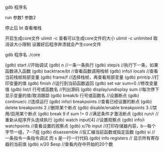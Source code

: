 gdb 程序名

run 参数1 参数2

停止后
bt  查看堆栈


开启生成core文件
ulimit -c   查看可以生成core文件的大小
ulimit -c unlimited    取消该大小限制
设置好后程序奔溃就会产生core文件

gdb 程序名 ./core   



(gdb) start                         //开始调试
(gdb) n                             //一条一条执行
(gdb) step/s                        //执行下一条，如果函数进入函数
(gdb) backtrace/bt                  //查看函数调用栈帧
(gdb) info/i locals                 //查看当前栈帧局部变量
(gdb) frame/f                       //选择栈帧，再查看局部变量
(gdb) print/p                       //打印变量的值
(gdb) finish                        //运行到当前函数返回
(gdb) set var sum=0                 //修改变量值
(gdb) list/l 行号或函数名             //列出源码
(gdb) display/undisplay sum         //每次停下显示变量的值/取消跟踪
(gdb) break/b  行号或函数名           //设置断点
(gdb) continue/c                    //连续运行
(gdb) info/i breakpoints            //查看已经设置的断点
(gdb) delete breakpoints 2          //删除某个断点
(gdb) disable/enable breakpoints 3  //禁用/启用某个断点
(gdb) break 9 if sum != 0           //满足条件才激活断点
(gdb) run/r                         //重新从程序开头连续执行
(gdb) watch input[4]                //设置观察点
(gdb) info/i watchpoints            //查看设置的观察点
(gdb) x/7b input                    //打印存储器内容，b--每个字节一组，7--7组
(gdb) disassemble                   //反汇编当前函数或指定函数
(gdb) si                            // 一条指令一条指令调试 而 s 是一行一行代码
(gdb) info registers                // 显示所有寄存器的当前值
(gdb) x/20 $esp                    //查看内存中开始的20个数



